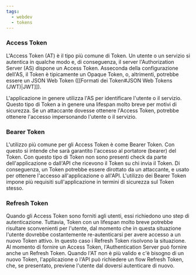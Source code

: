 ```yaml
---
tags:
  - webdev
  - tokens
---
```

### Access Token

L'Access Token (AT) è il tipo più comune di Token. Un utente o un servizio si autentica in qualche modo e, di conseguenza, il server l'Authorization Server (AS) dispone un Access Token. Asseconda della configurazione dell'AS, il Token è tipicamente un Opaque Token, o, altrimenti, potrebbe essere un JSON Web Token ([[Formati dei Token#JSON Web Tokens (JWT)|JWT]]).

L'applicazione in genere utilizza l'AS per identificare l'utente o il servizio. Questo tipo di Token a in genere una lifespan molto breve per motivi di sicurezza. Se un attaccante dovesse ottenere l'Access Token, potrebbe ottenere l'accesso impersonando l'utente o il servizio.

### Bearer Token

L'utilizzo più comune per gli Access Token è come Bearer Token. Con questo si intende che sarà garantito l'accesso al portatore (bearer) del Token. Con questo tipo di Token non sono presenti check da parte dell'applicazione o dall'API che ricevono il Token su chi invia il Token. Di conseguenza, un Token potrebbe essere dirottato da un attaccante, e usato per ottenere l'accesso all'applicazione o all'API. L'utilizzo dei Bearer Token impone più requisiti sull'applicazione in termini di sicurezza sul Token stesso.

### Refresh Token

Quando gli Access Token sono forniti agli utenti, essi richiedono uno step di autenticazione. Tuttavia, Token con un lifespan molto breve potrebbe risultare sconvenienti per l'utente, dal momento che in questa situazione l'utente dovrebbe costantemente re-autenticarsi per avere accesso a un nuovo Token attivo. In questo caso i Refresh Token risolvono la situazione.
Al momento di fornire un Access Token, l'Authentication Server può fornire anche un Refresh Token. Quando l'AT non è più valido e c'è bisogno di un nuovo Token, l'applicazione o l'API può richiedere un flow Refresh Token, che, se presentato, previene l'utente dal doversi autenticare di nuovo.